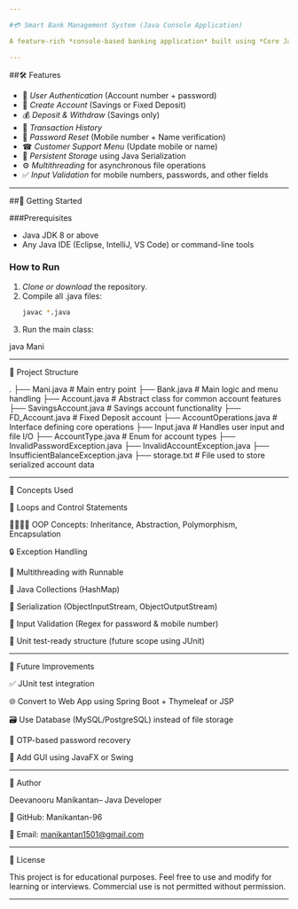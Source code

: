 ```yaml
---

#💳 Smart Bank Management System (Java Console Application)

A feature-rich *console-based banking application* built using *Core Java*, designed to simulate basic banking operations such as account creation, login, deposits, withdrawals, transaction history, password recovery, and file-based data persistence.

---
```


##🛠 Features

- 🔐 *User Authentication* (Account number + password)
- 📝 *Create Account* (Savings or Fixed Deposit)
- 💰 *Deposit & Withdraw* (Savings only)
- 📜 *Transaction History*
- 🔄 *Password Reset* (Mobile number + Name verification)
- ☎ *Customer Support Menu* (Update mobile or name)
- 💾 *Persistent Storage* using Java Serialization
- ⚙ *Multithreading* for asynchronous file operations
- ✅ *Input Validation* for mobile numbers, passwords, and other fields

---

##🚀 Getting Started

###Prerequisites

- Java JDK 8 or above
- Any Java IDE (Eclipse, IntelliJ, VS Code) or command-line tools

### How to Run

1. *Clone or download* the repository.
2. Compile all .java files:
   ```bash
   javac *.java

3. Run the main class:

java Mani




---

🧾 Project Structure

.
├── Mani.java                    # Main entry point
├── Bank.java                   # Main logic and menu handling
├── Account.java                # Abstract class for common account features
├── SavingsAccount.java         # Savings account functionality
├── FD_Account.java             # Fixed Deposit account
├── AccountOperations.java      # Interface defining core operations
├── Input.java                  # Handles user input and file I/O
├── AccountType.java            # Enum for account types
├── InvalidPasswordException.java
├── InvalidAccountException.java
├── InsufficientBalanceException.java
├── storage.txt                 # File used to store serialized account data


---

🧠 Concepts Used

🔁 Loops and Control Statements

👨‍👩‍👧‍👦 OOP Concepts: Inheritance, Abstraction, Polymorphism, Encapsulation

🔒 Exception Handling

🧵 Multithreading with Runnable

🧠 Java Collections (HashMap)

📄 Serialization (ObjectInputStream, ObjectOutputStream)

🧹 Input Validation (Regex for password & mobile number)

🧪 Unit test-ready structure (future scope using JUnit)



---

🎯 Future Improvements

✅ JUnit test integration

🌐 Convert to Web App using Spring Boot + Thymeleaf or JSP

🗃 Use Database (MySQL/PostgreSQL) instead of file storage

🔐 OTP-based password recovery

📱 Add GUI using JavaFX or Swing


---

🙌 Author

Deevanooru Manikantan– Java Developer

💼 GitHub: Manikantan-96

📧 Email: manikantan1501@gmail.com



---

📄 License

This project is for educational purposes. Feel free to use and modify for learning or interviews. Commercial use is not permitted without permission.

---



